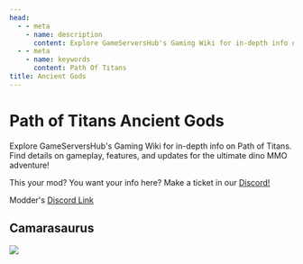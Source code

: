 ```yaml
---
head:
  - - meta
    - name: description
      content: Explore GameServersHub's Gaming Wiki for in-depth info on Path of Titans. Find details on gameplay, features, and updates for the ultimate dino MMO adventure!
  - - meta
    - name: keywords
      content: Path Of Titans
title: Ancient Gods
---
```


# Path of Titans Ancient Gods

Explore GameServersHub's Gaming Wiki for in-depth info on Path of Titans. Find details on gameplay, features, and updates for the ultimate dino MMO adventure!

This your mod? You want your info here? Make a ticket in our [Discord!](https://discord.gg/gsh)

Modder's [Discord Link](#)

## Camarasaurus

<a href='./Path-of-Titans-Camarasaurus' target='_blank'> <img src='https://web-cdn.alderongames.com/files/945/conversions/AGCCamara_Cover2-icon.jpg' /> </a>
